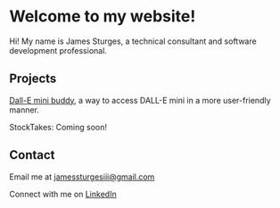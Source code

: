 # Welcome to my website!
Hi! My name is James Sturges, a technical consultant and software development professional.

## Projects
[Dall-E mini buddy](dalleminibuddy.sturges.dev), a way to access DALL-E mini in a more user-friendly manner.

StockTakes: Coming soon!

## Contact
Email me at [jamessturgesiii@gmail.com](mailto:jamessturgesiii@gmail.com)

Connect with me on [LinkedIn](https://linkedin.com/in/jameswsturges)

